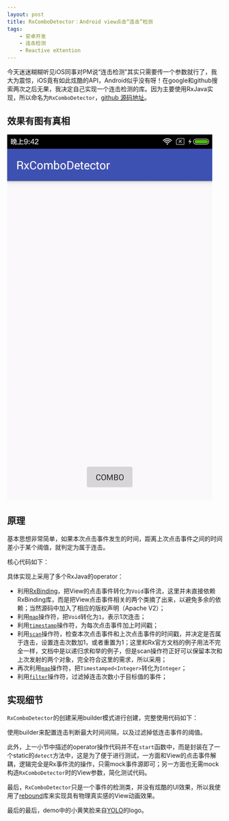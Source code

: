 ```yaml
---
layout: post
title: RxComboDetector：Android view点击“连击”检测
tags:
    - 安卓开发
    - 连击检测
    - Reactive eXtention
---
```


今天迷迷糊糊听见iOS同事对PM说“连击检测”其实只需要传一个参数就行了，我大为震惊，iOS竟有如此炫酷的API，Android似乎没有呀！在google和github搜索两次之后无果，我决定自己实现一个连击检测的库。因为主要使用RxJava实现，所以命名为`RxComboDetector`，[github 源码地址](https://github.com/Piasy/RxComboDetector)。

## 效果有图有真相

![combo-demo.gif](/img/8/combo-demo.gif)

## 原理

基本思想非常简单，如果本次点击事件发生的时间，距离上次点击事件之间的时间差小于某个阈值，就判定为属于连击。

核心代码如下：

<p><script src="https://gist.github.com/Piasy/fa4fe934e7feaa3fbedb.js?file=RxComboDetector.java"></script></p>

具体实现上采用了多个RxJava的operator：

+  利用[RxBinding](https://github.com/JakeWharton/RxBinding)，把View的点击事件转化为`Void`事件流，这里并未直接依赖RxBinding库，而是把View点击事件相关的两个类摘了出来，以避免多余的依赖；当然源码中加入了相应的版权声明（Apache V2）；
+  利用[`map`](http://reactivex.io/documentation/operators/map.html)操作符，把`Void`转化为`1`，表示1次连击；
+  利用[`timestamp`](http://reactivex.io/documentation/operators/timestamp.html)操作符，为每次点击事件加上时间戳；
+  利用[`scan`](http://reactivex.io/documentation/operators/scan.html)操作符，检查本次点击事件和上次点击事件的时间戳，并决定是否属于连击，设置连击次数加1，或者重置为1；这里和Rx官方文档的例子用法不完全一样，文档中是以递归求和举的例子，但是scan操作符正好可以保留本次和上次发射的两个对象，完全符合这里的需求，所以采用；
+  再次利用[`map`](http://reactivex.io/documentation/operators/map.html)操作符，把`Timestamped<Integer>`转化为`Integer`；
+  利用[`filter`](http://reactivex.io/documentation/operators/filter.html)操作符，过滤掉连击次数小于目标值的事件；

## 实现细节

`RxComboDetector`的创建采用builder模式进行创建，完整使用代码如下：

<p><script src="https://gist.github.com/Piasy/fa4fe934e7feaa3fbedb.js?file=RxComboDetectorDemo.java"></script></p>

使用builder来配置连击判断最大时间间隔，以及过滤掉低连击事件的阈值。

此外，上一小节中描述的operator操作代码并不在`start`函数中，而是封装在了一个static的`detect`方法中，这是为了便于进行测试，一方面和View的点击事件解耦，逻辑完全是Rx事件流的操作，只需mock事件源即可；另一方面也无需mock构造`RxComboDetector`时的View参数，简化测试代码。

最后，`RxComboDetector`只是一个事件的检测类，并没有炫酷的UI效果，所以我使用了[rebound](https://github.com/facebook/rebound)库来实现具有物理真实感的View动画效果。

最后的最后，demo中的小黄笑脸来自[YOLO](https://www.yoloyolo.tv/)的logo。
